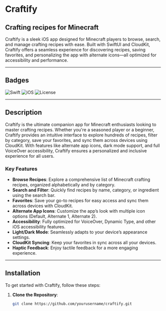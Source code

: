 # Craftify
## Crafting recipes for Minecraft

Craftify is a sleek iOS app designed for Minecraft players to browse, search, and manage crafting recipes with ease. Built with SwiftUI and CloudKit, Craftify offers a seamless experience for discovering recipes, saving favorites, and personalizing the app with alternate icons—all optimized for accessibility and performance.

---

## Badges

![Swift](https://img.shields.io/badge/Swift-5.9-orange.svg)
![iOS](https://img.shields.io/badge/iOS-17.0+-blue.svg)
![License](https://img.shields.io/badge/License-GPL--3.0-green.svg)

---

## Description

Craftify is the ultimate companion app for Minecraft enthusiasts looking to master crafting recipes. Whether you're a seasoned player or a beginner, Craftify provides an intuitive interface to explore hundreds of recipes, filter by category, save your favorites, and sync them across devices using CloudKit. With features like alternate app icons, dark mode support, and full VoiceOver accessibility, Craftify ensures a personalized and inclusive experience for all users.

### Key Features

- **Browse Recipes**: Explore a comprehensive list of Minecraft crafting recipes, organized alphabetically and by category.
- **Search and Filter**: Quickly find recipes by name, category, or ingredient using the search bar.
- **Favorites**: Save your go-to recipes for easy access and sync them across devices with CloudKit.
- **Alternate App Icons**: Customize the app’s look with multiple icon options (Default, Alternate 1, Alternate 2).
- **Accessibility**: Fully optimized for VoiceOver, Dynamic Type, and other iOS accessibility features.
- **Light/Dark Mode**: Seamlessly adapts to your device’s appearance settings.
- **CloudKit Syncing**: Keep your favorites in sync across all your devices.
- **Haptic Feedback**: Enjoy tactile feedback for a more engaging experience.

---

## Installation

To get started with Craftify, follow these steps:

1. **Clone the Repository**:
   ```bash
   git clone https://github.com/yourusername/craftify.git
